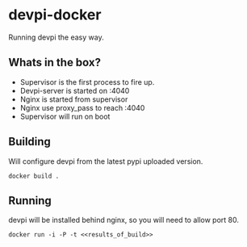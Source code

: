 devpi-docker
============

Running devpi the easy way.

Whats in the box?
-----------------

* Supervisor is the first process to fire up.
* Devpi-server is started on :4040
* Nginx is started from supervisor
* Nginx use proxy_pass to reach :4040
* Supervisor will run on boot

Building
--------

Will configure devpi from the latest pypi uploaded version.

```
docker build .
```

Running
-------

devpi will be installed behind nginx, so you will need to allow port 80.

```
docker run -i -P -t <<results_of_build>>
```
